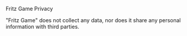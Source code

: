 Fritz Game Privacy

"Fritz Game" does not collect any data, nor does it share any personal information with third parties.
